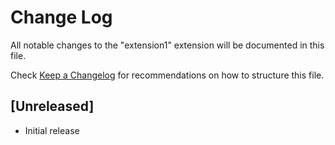 # Change Log
All notable changes to the "extension1" extension will be documented in this file.

Check [Keep a Changelog](http://keepachangelog.com/) for recommendations on how to structure this file.

## [Unreleased]
- Initial release
